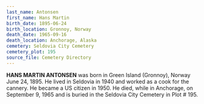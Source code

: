```yaml
---
last_name: Antonsen
first_name: Hans Martin
birth_date: 1895-06-24
birth_location: Gronnoy, Norway
death_date: 1965-09-16
death_location: Anchorage, Alaska
cemetery: Seldovia City Cemetery
cemetery_plot: 195
source_file: Cemetery Directory
---
```

**HANS MARTIN ANTONSEN** was born in Green Island (Gronnoy), Norway June 24, 1895. He lived in Seldovia in 1940 and worked as a cook for the cannery.  He became a US citizen in 1950. He died, while in Anchorage, on September 9, 1965 and is buried in the Seldovia City Cemetery in Plot # 195.  


